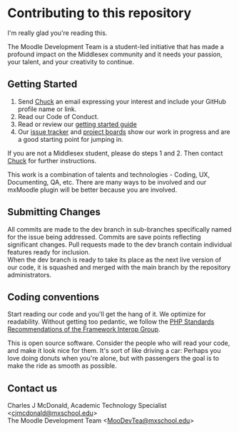 # Contributing to this repository
I'm really glad you're reading this.

The Moodle Development Team is a student-led initiative that has made a profound impact on the Middlesex community and it needs your passion, your talent, and your creativity to continue.

## Getting Started
1. Send [Chuck](mailto:cjmcdonald@mxschool.edu) an email expressing your interest and include your GitHub profile name or link.
2. Read our Code of Conduct.
3. Read or review our [getting started guide](/docs/GETTING_STARTED.md)
4. Our [issue tracker](https://github.com/mxschool/mxMoodle/issues) and [project boards](https://github.com/mxschool/mxMoodle/projects) show our work in progress and are a good starting point for jumping in.

If you are not a Middlesex student, please do steps 1 and 2.
Then contact [Chuck](mailto:cjmcdonald@mxschool.edu) for further instructions.

This work is a combination of talents and technologies - Coding, UX, Documenting, QA, etc. There are many ways to be involved and our mxMoodle plugin will be better because you are involved.

## Submitting Changes
All commits are made to the dev branch in sub-branches specifically named for the issue being addressed. Commits are save points reflecting significant changes. Pull requests made to the dev branch contain individual features ready for inclusion.  
When the dev branch is ready to take its place as the next live version of our code, it is squashed and merged with the main branch by the repository administrators.

## Coding conventions
Start reading our code and you'll get the hang of it. We optimize for readability. Without getting too pedantic, we follow the
[PHP Standards Recommendations of the Framework Interop Group](https://php=fig.org/psr).

This is open source software. Consider the people who will read your code, and make it look nice for them. It's sort of like driving a car: Perhaps you love doing donuts when you're alone, but with passengers the goal is to make the ride as smooth as possible.

## Contact us
Charles J McDonald, Academic Technology Specialist \<cjmcdonald@mxschool.edu\>  
The Moodle Development Team \<MooDevTea@mxschool.edu\>
